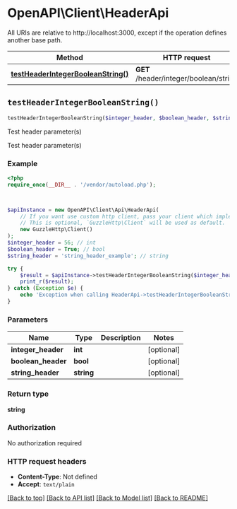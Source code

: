 # OpenAPI\Client\HeaderApi

All URIs are relative to http://localhost:3000, except if the operation defines another base path.

| Method | HTTP request | Description |
| ------------- | ------------- | ------------- |
| [**testHeaderIntegerBooleanString()**](HeaderApi.md#testHeaderIntegerBooleanString) | **GET** /header/integer/boolean/string | Test header parameter(s) |


## `testHeaderIntegerBooleanString()`

```php
testHeaderIntegerBooleanString($integer_header, $boolean_header, $string_header): string
```

Test header parameter(s)

Test header parameter(s)

### Example

```php
<?php
require_once(__DIR__ . '/vendor/autoload.php');



$apiInstance = new OpenAPI\Client\Api\HeaderApi(
    // If you want use custom http client, pass your client which implements `GuzzleHttp\ClientInterface`.
    // This is optional, `GuzzleHttp\Client` will be used as default.
    new GuzzleHttp\Client()
);
$integer_header = 56; // int
$boolean_header = True; // bool
$string_header = 'string_header_example'; // string

try {
    $result = $apiInstance->testHeaderIntegerBooleanString($integer_header, $boolean_header, $string_header);
    print_r($result);
} catch (Exception $e) {
    echo 'Exception when calling HeaderApi->testHeaderIntegerBooleanString: ', $e->getMessage(), PHP_EOL;
}
```

### Parameters

| Name | Type | Description  | Notes |
| ------------- | ------------- | ------------- | ------------- |
| **integer_header** | **int**|  | [optional] |
| **boolean_header** | **bool**|  | [optional] |
| **string_header** | **string**|  | [optional] |

### Return type

**string**

### Authorization

No authorization required

### HTTP request headers

- **Content-Type**: Not defined
- **Accept**: `text/plain`

[[Back to top]](#) [[Back to API list]](../../README.md#endpoints)
[[Back to Model list]](../../README.md#models)
[[Back to README]](../../README.md)
